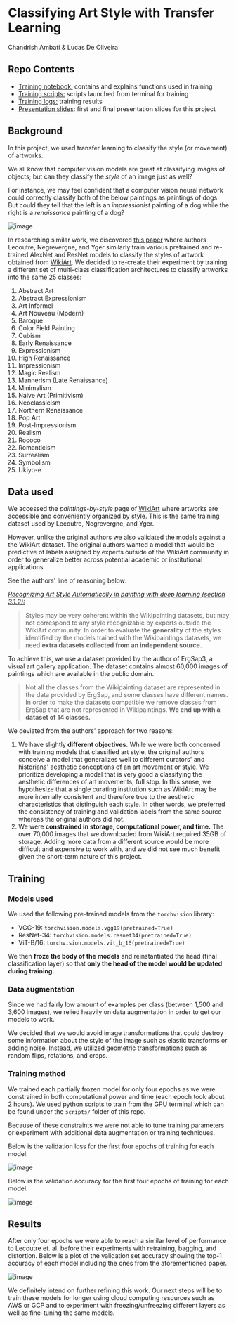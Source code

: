 # Classifying Art Style with Transfer Learning

Chandrish Ambati & Lucas De Oliveira


## Repo Contents

* [Training notebook:](https://github.com/avmchandrish/art-style-classification/blob/main/training.ipynb) contains and explains functions used in training
* [Training scripts:](https://github.com/avmchandrish/art-style-classification/tree/main/scripts) scripts launched from terminal for training
* [Training logs:](https://github.com/avmchandrish/art-style-classification/tree/main/training_log) training results
* [Presentation slides](https://github.com/avmchandrish/art-style-classification/tree/main/slides): first and final presentation slides for this project



## Background

In this project, we used transfer learning to classify the style (or movement) of artworks. 

We all know that computer vision models are great at classifying images of objects; but can they classify the *style* of an image just as well?

For instance, we may feel confident that a computer vision neural network could correctly classify both of the below paintings as paintings of dogs. But could they tell that the left is an *impressionist* painting of a dog while the right is a *renaissance* painting of a dog?

![image](https://user-images.githubusercontent.com/51177846/176795578-10fe809f-715b-44cf-a64a-d849b68c72e3.png)

In researching similar work, we discovered [this paper](http://proceedings.mlr.press/v77/lecoutre17a/lecoutre17a.pdf) where authors Lecoutre, Negrevergne, and Yger similarly train various pretrained and re-trained AlexNet and ResNet models to classify the styles of artwork obtained from [WikiArt](https://www.wikiart.org/en/paintings-by-style). We decided to re-create their experiment by training a different set of multi-class classification architectures to classify artworks into the same 25 classes:

1. Abstract Art
2. Abstract Expressionism
3. Art Informel
4. Art Nouveau (Modern)
5. Baroque
6. Color Field Painting
7. Cubism
8. Early Renaissance
9. Expressionism
10. High Renaissance
11. Impressionism
12. Magic Realism
13. Mannerism (Late Renaissance) 
14. Minimalism
15. Naive Art (Primitivism)
16. Neoclassicism
17. Northern Renaissance
18. Pop Art
19. Post-Impressionism
20. Realism
21. Rococo
22. Romanticism 
23. Surrealism
24. Symbolism
25. Ukiyo-e


## Data used

We accessed the *paintings-by-style* page of [WikiArt](https://www.wikiart.org/en/paintings-by-style) where artworks are accessible and conveniently organized by style. This is the same training dataset used by Lecoutre, Negrevergne, and Yger.

However, unlike the original authors we also validated the models against a the WikiArt dataset. The original authors wanted a model that would be predictive of labels assigned by experts outside of the WikiArt community in order to generalize better across potential academic or institutional applications.

See the authors' line of reasoning below:

*[Recognizing Art Style Automatically in painting with deep learning (section 3.1.2):](http://proceedings.mlr.press/v77/lecoutre17a/lecoutre17a.pdf)*


> Styles may be very coherent within the Wikipainting datasets, but may not correspond to any style recognizable by experts outside the WikiArt community. In order to evaluate the **generality** of the styles identified by the models trained with the Wikipaintings datasets, we need **extra datasets collected from an independent source.**
> 
To achieve this, we use a dataset provided by the author of ErgSap3, a visual art gallery application. The dataset contains almost 60,000 images of paintings which are available in the public domain.
> 
> Not all the classes from the Wikipainting dataset are represented in the data provided by ErgSap, and some classes have different names. In order to make the datasets compatible we remove classes from ErgSap that are not represented in Wikipaintings. **We end up with a dataset of 14 classes.**


We deviated from the authors' approach for two reasons:

1. We have slightly **different objectives.** While we were both concerned with training models that classified art style, the original authors conceive a model that generalizes well to different curators' and historians' aesthetic conceptions of an art movement or style. We prioritize developing a model that is very good a classifying the aesthetic differences of art movements, full stop. In this sense, we hypothesize that a single curating institution such as WikiArt may be more internally consistent and therefore true to the aesthetic characteristics that distinguish each style. In other words, we preferred the consistency of training and validation labels from the same source whereas the original authors did not.
2. We were **constrained in storage, computational power, and time.** The over 70,000 images that we downloaded from WikiArt required 35GB of storage. Adding more data from a different source would be more difficult and expensive to work with, and we did not see much benefit given the short-term nature of this project.



## Training

### Models used

We used the following pre-trained models from the `torchvision` library:

* VGG-19: `torchvision.models.vgg19(pretrained=True)`
* ResNet-34: `torchvision.models.resnet34(pretrained=True)`
* ViT-B/16: `torchvision.models.vit_b_16(pretrained=True)`

We then **froze the body of the models** and reinstantiated the head (final classification layer) so that **only the head of the model would be updated during training.**


### Data augmentation

Since we had fairly low amount of examples per class (between 1,500 and 3,600 images), we relied heavily on data augmentation in order to get our models to work.

We decided that we would avoid image transformations that could destroy some information about the style of the image such as elastic transforms or adding noise. Instead, we utilized geometric transformations such as random flips, rotations, and crops.

### Training method

We trained each partially frozen model for only four epochs as we were constrained in both computational power and time (each epoch took about 2 hours). We used python scripts to train from the GPU terminal which can be found under the `scripts/` folder of this repo.

Because of these constraints we were not able to tune training parameters or experiment with additional data augmentation or training techniques.

Below is the validation loss for the first four epochs of training for each model:

![image](https://user-images.githubusercontent.com/51177846/176795226-70e9e761-df0f-4d08-b66a-14ca0f0b2516.png)

Below is the validation accuracy for the first four epochs of training for each model:

![image](https://user-images.githubusercontent.com/51177846/176795272-40d9f911-7cce-4b32-961a-da86d1cc157a.png)

## Results

After only four epochs we were able to reach a similar level of performance to Lecoutre et. al. before their experiments with retraining, bagging, and distortion. Below is a plot of the validation set accuracy showing the top-1 accuracy of each model including the ones from the aforementioned paper.

![image](https://user-images.githubusercontent.com/51177846/176795303-422ad2a4-7233-4962-be24-b85416aeae3c.png)

We definitely intend on further refining this work. Our next steps will be to train these models for longer using cloud computing resources such as AWS or GCP and to experiment with freezing/unfreezing different layers as well as fine-tuning the same models.





